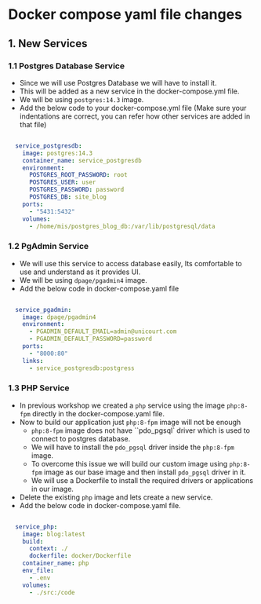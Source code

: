 # Docker compose yaml file changes

## 1. New Services

### 1.1 Postgres Database Service

- Since we will use Postgres Database we will have to install it.
- This will be added as a new service in the docker-compose.yml file.
- We will be using `postgres:14.3` image.
- Add the below code to your docker-compose.yml file (Make sure your indentations are correct, you can refer how other services are added in that file)

```yaml

  service_postgresdb:
    image: postgres:14.3
    container_name: service_postgresdb
    environment:
      POSTGRES_ROOT_PASSWORD: root
      POSTGRES_USER: user
      POSTGRES_PASSWORD: password
      POSTGRES_DB: site_blog
    ports:
      - "5431:5432"
    volumes:
      - /home/mis/postgres_blog_db:/var/lib/postgresql/data

```

### 1.2 PgAdmin Service

- We will use this service to access database easily, Its comfortable to use and understand as it provides UI.
- We will be using `dpage/pgadmin4` image.
- Add the below code in docker-compose.yaml file

```yaml

  service_pgadmin:
    image: dpage/pgadmin4
    environment:
      - PGADMIN_DEFAULT_EMAIL=admin@unicourt.com
      - PGADMIN_DEFAULT_PASSWORD=password
    ports:
      - "8000:80"
    links:
      - service_postgresdb:postgress

```

### 1.3 PHP Service

- In previous workshop we created a `php` service using the image `php:8-fpm` directly in the docker-compose.yaml file.
- Now to build our application just `php:8-fpm` image will not be enough
  - `php:8-fpm` image does not have ``pdo_pgsql` driver which is used to connect to postgres database.
  - We will have to install the `pdo_pgsql` driver inside the `php:8-fpm` image.
  - To overcome this issue we will build our custom image using `php:8-fpm` image as our base image and then install `pdo_pgsql` driver in it.
  - We will use a Dockerfile to install the required drivers or applications in our image.
- Delete the existing `php` image and lets create a new service.
- Add the below code in docker-compose.yaml file.

```yaml

  service_php:
    image: blog:latest
    build:
      context: ./
      dockerfile: docker/Dockerfile
    container_name: php
    env_file:
      - .env
    volumes:
      - ./src:/code

```
